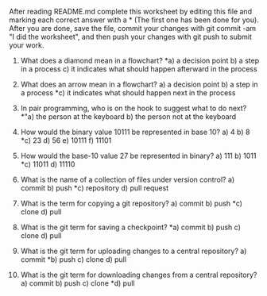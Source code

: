 After reading README.md complete this worksheet by editing this file and marking each correct answer with a * (The first one has been done for you). After you are done, save the file, commit your changes with git commit -am "I did the worksheet", and then push your changes with git push to submit your work.

1. What does a diamond mean in a flowchart?
   *a) a decision point
   b) a step in a process
   c) it indicates what should happen afterward in the process

2. What does an arrow mean in a flowchart?
   a) a decision point
   b) a step in a process
   *c) it indicates what should happen next in the process

3. In pair programming, who is on the hook to suggest what to do next?
   *"a) the person at the keyboard
   b) the person not at the keyboard

4. How would the binary value 10111 be represented in base 10?
   a) 4
   b) 8
   *c) 23
   d) 56
   e) 10111
   f) 11101

5. How would the base-10 value 27 be represented in binary?
   a) 111
   b) 1011
   *c) 11011
   d) 11110

6. What is the name of a collection of files under version control?
   a) commit
   b) push
   *c) repository
   d) pull request

7. What is the term for copying a git repository?
   a) commit
   b) push
   *c) clone
   d) pull

8. What is the git term for saving a checkpoint?
   *a) commit
   b) push
   c) clone
   d) pull

9. What is the git term for uploading changes to a central repository?
   a) commit
   *b) push
   c) clone
   d) pull

10. What is the git term for downloading changes from a central repository?
   a) commit
   b) push
   c) clone
   *d) pull
